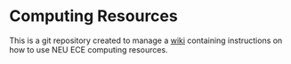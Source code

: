 Computing Resources
===================

This is a git repository created to manage a [wiki](https://github.com/neu-spiral/Computing-Resources/wiki) containing instructions on how to use NEU ECE computing resources.  
